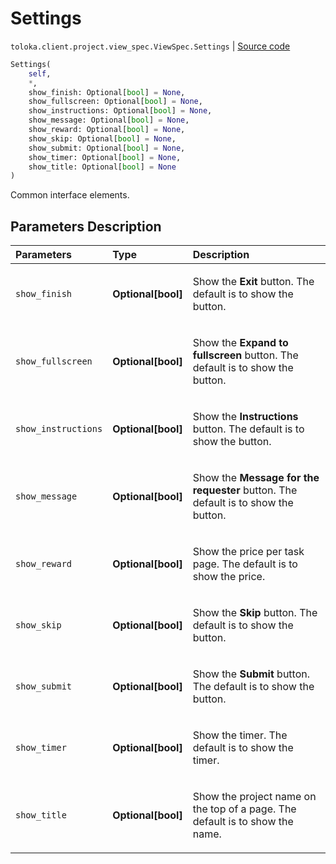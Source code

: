 # Settings
`toloka.client.project.view_spec.ViewSpec.Settings` | [Source code](https://github.com/Toloka/toloka-kit/blob/v1.2.3/src/client/project/view_spec.py#L44)

```python
Settings(
    self,
    *,
    show_finish: Optional[bool] = None,
    show_fullscreen: Optional[bool] = None,
    show_instructions: Optional[bool] = None,
    show_message: Optional[bool] = None,
    show_reward: Optional[bool] = None,
    show_skip: Optional[bool] = None,
    show_submit: Optional[bool] = None,
    show_timer: Optional[bool] = None,
    show_title: Optional[bool] = None
)
```

Common interface elements.

## Parameters Description

| Parameters | Type | Description |
| :----------| :----| :-----------|
`show_finish`|**Optional\[bool\]**|<p>Show the **Exit** button. The default is to show the button.</p>
`show_fullscreen`|**Optional\[bool\]**|<p>Show the **Expand to fullscreen** button. The default is to show the button.</p>
`show_instructions`|**Optional\[bool\]**|<p>Show the **Instructions** button. The default is to show the button.</p>
`show_message`|**Optional\[bool\]**|<p>Show the **Message for the requester** button. The default is to show the button.</p>
`show_reward`|**Optional\[bool\]**|<p>Show the price per task page. The default is to show the price.</p>
`show_skip`|**Optional\[bool\]**|<p>Show the **Skip** button. The default is to show the button.</p>
`show_submit`|**Optional\[bool\]**|<p>Show the **Submit** button. The default is to show the button.</p>
`show_timer`|**Optional\[bool\]**|<p>Show the timer. The default is to show the timer.</p>
`show_title`|**Optional\[bool\]**|<p>Show the project name on the top of a page. The default is to show the name.</p>
